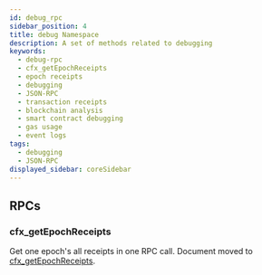 ```yaml
---
id: debug_rpc
sidebar_position: 4
title: debug Namespace
description: A set of methods related to debugging
keywords:
  - debug-rpc
  - cfx_getEpochReceipts
  - epoch receipts
  - debugging
  - JSON-RPC
  - transaction receipts
  - blockchain analysis
  - smart contract debugging
  - gas usage
  - event logs
tags:
  - debugging
  - JSON-RPC
displayed_sidebar: coreSidebar
---
```


## RPCs

### cfx_getEpochReceipts

Get one epoch's all receipts in one RPC call. Document moved to [cfx_getEpochReceipts](./cfx-namespace.md#cfx_getepochreceipts).
